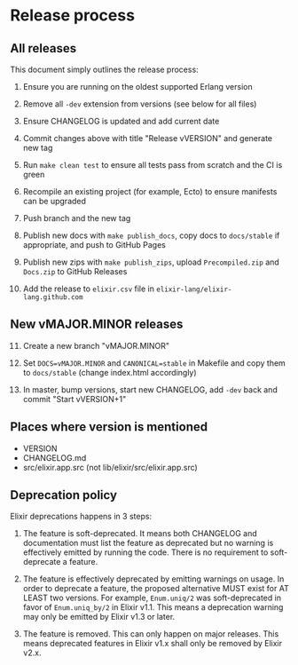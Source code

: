# Release process

## All releases

This document simply outlines the release process:

1. Ensure you are running on the oldest supported Erlang version

2. Remove all `-dev` extension from versions (see below for all files)

3. Ensure CHANGELOG is updated and add current date

4. Commit changes above with title "Release vVERSION" and generate new tag

5. Run `make clean test` to ensure all tests pass from scratch and the CI is green

6. Recompile an existing project (for example, Ecto) to ensure manifests can be upgraded

7. Push branch and the new tag

8. Publish new docs with `make publish_docs`, copy docs to `docs/stable` if appropriate, and push to GitHub Pages

9. Publish new zips with `make publish_zips`, upload `Precompiled.zip` and `Docs.zip` to GitHub Releases

10. Add the release to `elixir.csv` file in `elixir-lang/elixir-lang.github.com`

## New vMAJOR.MINOR releases

11. Create a new branch "vMAJOR.MINOR"

12. Set `DOCS=vMAJOR.MINOR` and `CANONICAL=stable` in Makefile and copy them to `docs/stable` (change index.html accordingly)

13. In master, bump versions, start new CHANGELOG, add `-dev` back and commit "Start vVERSION+1"

## Places where version is mentioned

* VERSION
* CHANGELOG.md
* src/elixir.app.src (not lib/elixir/src/elixir.app.src)

## Deprecation policy

Elixir deprecations happens in 3 steps:

  1. The feature is soft-deprecated. It means both CHANGELOG and documentation must list the feature as deprecated but no warning is effectively emitted by running the code. There is no requirement to soft-deprecate a feature.

  2. The feature is effectively deprecated by emitting warnings on usage. In order to deprecate a feature, the proposed alternative MUST exist for AT LEAST two versions. For example, `Enum.uniq/2` was soft-deprecated in favor of `Enum.uniq_by/2` in Elixir v1.1. This means a deprecation warning may only be emitted by Elixir v1.3 or later.

  3. The feature is removed. This can only happen on major releases. This means deprecated features in Elixir v1.x shall only be removed by Elixir v2.x.
